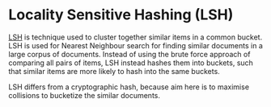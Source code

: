 # Locality Sensitive Hashing (LSH)
[LSH](https://en.wikipedia.org/wiki/Locality-sensitive_hashing) is technique used to cluster together similar items in a common bucket. LSH is used for Nearest Neighbour search for finding similar documents in a large corpus of documents. Instead of using the brute force approach of comparing all pairs of items, LSH instead hashes them into buckets, such that similar items are more likely to hash into the same buckets. 

LSH differs from a cryptographic hash, because aim here is to maximise collisions to bucketize the similar documents. 
